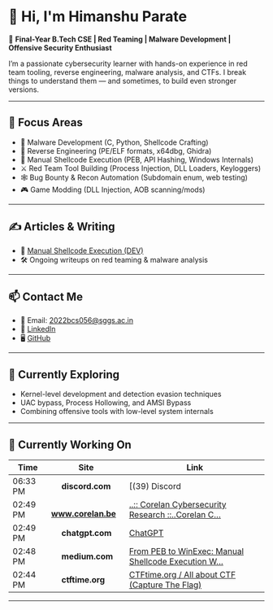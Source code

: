 # 👋 Hi, I'm Himanshu Parate

🎯 **Final-Year B.Tech CSE | Red Teaming | Malware Development | Offensive Security Enthusiast**

I’m a passionate cybersecurity learner with hands-on experience in red team tooling, reverse engineering, malware analysis, and CTFs. I break things to understand them — and sometimes, to build even stronger versions.

---

## 🧰 Focus Areas

- 🐍 Malware Development (C, Python, Shellcode Crafting)
- 🧬 Reverse Engineering (PE/ELF formats, x64dbg, Ghidra)
- 🧠 Manual Shellcode Execution (PEB, API Hashing, Windows Internals)
- ⚔️ Red Team Tool Building (Process Injection, DLL Loaders, Keyloggers)
- 🕸️ Bug Bounty & Recon Automation (Subdomain enum, web testing)
- 🎮 Game Modding (DLL Injection, AOB scanning/mods)

---



## ✍️ Articles & Writing

- 📖 [Manual Shellcode Execution (DEV)](https://dev.to/himanshup601/from-peb-to-winexec-manual-shellcode-execution-without-imports-on-windows-x64-5ebc)
- 🛠️ Ongoing writeups on red teaming & malware analysis

---

## 📫 Contact Me

- 📧 Email: 2022bcs056@sggs.ac.in
- 🔗 [LinkedIn](https://www.linkedin.com/in/himanshu-parate-6582452b1/)
- 🖥️ [GitHub](https://github.com/HimanshuP601)

---

## 🧭 Currently Exploring

- Kernel-level development and detection evasion techniques  
- UAC bypass, Process Hollowing, and AMSI Bypass  
- Combining offensive tools with low-level system internals  

---

## 🧭 Currently Working On
<!--ACTIVITY-START-->

| Time | Site | Link |
|------|------|------|
| 06:33 PM | <img src='https://www.google.com/s2/favicons?sz=64&domain=discord.com' width='16' height='16'> **discord.com** | [(39) Discord | #『💻』𝙁𝙐𝙉𝘾𝙄𝙊𝙉𝙀 | PANEL SAFE](https://discord.com/channels/1218333924053352519/1218346026705096764) |
| 02:49 PM | <img src='https://www.google.com/s2/favicons?sz=64&domain=www.corelan.be' width='16' height='16'> **www.corelan.be** | [..:: Corelan Cybersecurity Research ::..Corelan C…](https://www.corelan.be/) |
| 02:49 PM | <img src='https://www.google.com/s2/favicons?sz=64&domain=chatgpt.com' width='16' height='16'> **chatgpt.com** | [ChatGPT](https://chatgpt.com/c/68ca7b96-d970-8325-9c1a-198e6ea11f43) |
| 02:48 PM | <img src='https://www.google.com/s2/favicons?sz=64&domain=medium.com' width='16' height='16'> **medium.com** | [From PEB to WinExec: Manual Shellcode Execution W…](https://medium.com/@HimanshuP601/from-peb-to-winexec-manual-shellcode-execution-without-imports-on-windows-x64-77d6589e804d) |
| 02:44 PM | <img src='https://www.google.com/s2/favicons?sz=64&domain=ctftime.org' width='16' height='16'> **ctftime.org** | [CTFtime.org / All about CTF (Capture The Flag)](https://ctftime.org/) |

<!--ACTIVITY-END-->
---
